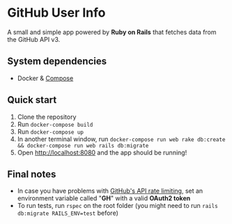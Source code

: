 # GitHub User Info

A small and simple app powered by **Ruby on Rails** that fetches data from the GitHub API v3.

## System dependencies

 - Docker & [Compose](https://docs.docker.com/compose/install/)

## Quick start

 1. Clone the repository
 2. Run `docker-compose build`
 3. Run `docker-compose up`
 4. In another terminal window, run `docker-compose run web rake db:create && docker-compose run web rails db:migrate`
 5. Open [http://localhost:8080](http://localhost:8080) and the app should be running!

## Final notes

 - In case you have problems with [GitHub's API rate limiting](https://developer.github.com/v3/rate_limit/), set an environment variable called "**GH**" with a valid **OAuth2 token**
 - To run tests, run `rspec` on the root folder (you might need to run `rails db:migrate RAILS_ENV=test` before)
